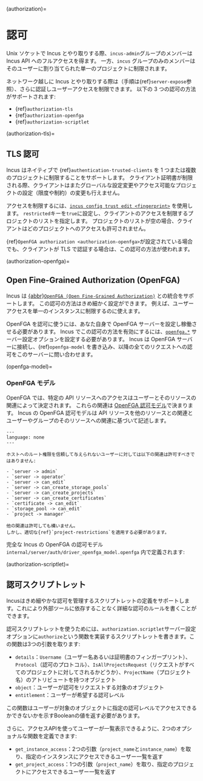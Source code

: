 (authorization)=
# 認可

Unix ソケットで Incus とやり取りする際、`incus-admin`グループのメンバーは Incus API へのフルアクセスを得ます。
一方、`incus` グループのみのメンバーはそのユーザーに割り当てられた単一のプロジェクトに制限されます。

ネットワーク越しに Incus とやり取りする際は（手順は{ref}`server-expose`参照）、さらに認証しユーザーアクセスを制限できます。
以下の 3 つの認可の方法がサポートされます:

- {ref}`authorization-tls`
- {ref}`authorization-openfga`
- {ref}`authorization-scriptlet`

(authorization-tls)=
## TLS 認可

Incus はネイティブで {ref}`authentication-trusted-clients` を 1 つまたは複数のプロジェクトに制限することをサポートします。
クライアント証明書が制限される際、クライアントはまたグローバルな設定変更やアクセス可能なプロジェクトの設定（限度や制約）の変更も行えません。

アクセスを制限するには、[`incus config trust edit <fingerprint>`](incus_config_trust_edit.md) を使用します。
`restricted`キーを`true`に設定し、クライアントのアクセスを制限するプロジェクトのリストを指定します。
プロジェクトのリストが空の場合、クライアントはどのプロジェクトへのアクセスも許可されません。

{ref}`OpenFGA authorization <authorization-openfga>`が設定されている場合でも、クライアントが TLS で認証する場合は、この認可の方法が使われます。

(authorization-openfga)=
## Open Fine-Grained Authorization (OpenFGA)

Incus は [{abbr}`OpenFGA (Open Fine-Grained Authorization)`](https://openfga.dev) との統合をサポートします。
この認可の方法はきめ細かく設定ができます。
例えば、ユーザーアクセスを単一のインスタンスに制限するのに使えます。

OpenFGA を認可に使うには、あなた自身で OpenFGA サーバーを設定し稼働させる必要があります。
Incus でこの認可の方法を有効にするには、[`openfga.*`](server-options-openfga) サーバー設定オプションを設定する必要があります。
Incus は OpenFGA サーバーに接続し、{ref}`openfga-model` を書き込み、以降の全てのリクエストへの認可をこのサーバーに問い合わせます。

(openfga-model)=
### OpenFGA モデル

OpenFGA では、特定の API リソースへのアクセスはユーザーとそのリソースの関連によって決定されます。
これらの関連は [OpenFGA 認可モデル](https://openfga.dev/docs/concepts#what-is-an-authorization-model)で決まります。
Incus の OpenFGA 認可モデルは API リソースを他のリソースとの関連とユーザーやグループのそのリソースへの関連に基づいて記述します。

```{literalinclude} ../internal/server/auth/driver_openfga_model.openfga
---
language: none
---
```

```{important}
ホストへのルート権限を信頼して与えられないユーザーに対しては以下の関連は許可すべきではありません:

- `server -> admin`
- `server -> operator`
- `server -> can_edit`
- `server -> can_create_storage_pools`
- `server -> can_create_projects`
- `server -> can_create_certificates`
- `certificate -> can_edit`
- `storage_pool -> can_edit`
- `project -> manager`

他の関連は許可しても構いません。
しかし、適切な{ref}`project-restrictions`を適用する必要があります。
```

完全な Incus の OpenFGA の認可モデル `internal/server/auth/driver_openfga_model.openfga` 内で定義されます:

(authorization-scriptlet)=
## 認可スクリプトレット

Incusはきめ細やかな認可を管理するスクリプトレットの定義をサポートします。これにより外部ツールに依存することなく詳細な認可のルールを書くことができます。

認可スクリプトレットを使うためには、`authorization.scriptlet`サーバー設定オプションに`authorize`という関数を実装するスクリプトレットを書きます。この関数は3つの引数を取ります:

- `details`：`Username`（ユーザー名あるいは証明書のフィンガープリント）、`Protocol`（認可のプロトコル）、`IsAllProjectsRequest`（リクエストがすべてのプロジェクトに対してされるかどうか）、`ProjectName`（プロジェクト名）のアトリビュートを持つオブジェクト
- `object`：ユーザーが認可をリクエストする対象のオブジェクト
- `entitlement`：ユーザーが希望する認可レベル

この関数はユーザーが対象のオブジェクトに指定の認可レベルでアクセスできるかできないかを示すBooleanの値を返す必要があります。

さらに、アクセスAPIを使ってユーザーが一覧表示できるように、2つのオプショナルな関数を定義できます:

- `get_instance_access`：2つの引数（`project_name`と`instance_name`）を取り、指定のインスタンスにアクセスできるユーザー一覧を返す
- `get_project_access`：1つの引数（`project_name`）を取り、指定のプロジェクトにアクセスできるユーザー一覧を返す
